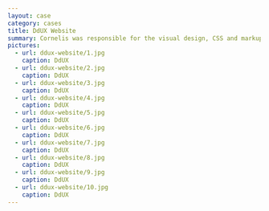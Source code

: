 ```yaml
---
layout: case
category: cases
title: DdUX Website
summary: Cornelis was responsible for the visual design, CSS and markup programming and the design of the interaction models of www.ddux.org. DdUX means Design for Digital User eXperience. It is a web site around a community of researchers, students, teachers and all people who work in the field of User Experience in the Dutch language area.
pictures:
  - url: ddux-website/1.jpg
    caption: DdUX
  - url: ddux-website/2.jpg
    caption: DdUX
  - url: ddux-website/3.jpg
    caption: DdUX
  - url: ddux-website/4.jpg
    caption: DdUX
  - url: ddux-website/5.jpg
    caption: DdUX
  - url: ddux-website/6.jpg
    caption: DdUX
  - url: ddux-website/7.jpg
    caption: DdUX
  - url: ddux-website/8.jpg
    caption: DdUX
  - url: ddux-website/9.jpg
    caption: DdUX
  - url: ddux-website/10.jpg
    caption: DdUX
---
```

